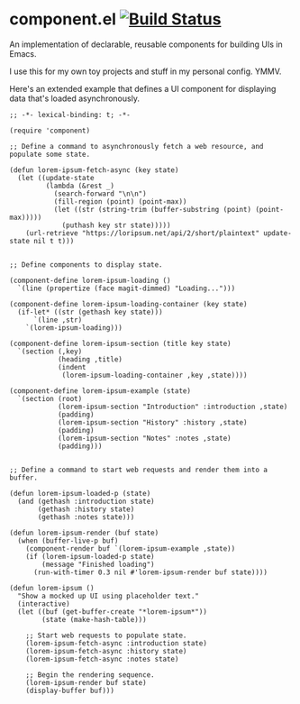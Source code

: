 # component.el [![Build Status](https://travis-ci.org/chrisbarrett/component-el.svg?branch=master)](https://travis-ci.org/chrisbarrett/component-el)

An implementation of declarable, reusable components for building UIs in Emacs.

I use this for my own toy projects and stuff in my personal config. YMMV.

Here's an extended example that defines a UI component for displaying data that's
loaded asynchronously.

``` emacs-lisp
;; -*- lexical-binding: t; -*-

(require 'component)

;; Define a command to asynchronously fetch a web resource, and populate some state.

(defun lorem-ipsum-fetch-async (key state)
  (let ((update-state
         (lambda (&rest _)
           (search-forward "\n\n")
           (fill-region (point) (point-max))
           (let ((str (string-trim (buffer-substring (point) (point-max)))))
             (puthash key str state)))))
    (url-retrieve "https://loripsum.net/api/2/short/plaintext" update-state nil t t)))


;; Define components to display state.

(component-define lorem-ipsum-loading ()
  `(line (propertize (face magit-dimmed) "Loading...")))

(component-define lorem-ipsum-loading-container (key state)
  (if-let* ((str (gethash key state)))
      `(line ,str)
    `(lorem-ipsum-loading)))

(component-define lorem-ipsum-section (title key state)
  `(section (,key)
            (heading ,title)
            (indent
             (lorem-ipsum-loading-container ,key ,state))))

(component-define lorem-ipsum-example (state)
  `(section (root)
            (lorem-ipsum-section "Introduction" :introduction ,state)
            (padding)
            (lorem-ipsum-section "History" :history ,state)
            (padding)
            (lorem-ipsum-section "Notes" :notes ,state)
            (padding)))


;; Define a command to start web requests and render them into a buffer.

(defun lorem-ipsum-loaded-p (state)
  (and (gethash :introduction state)
       (gethash :history state)
       (gethash :notes state)))

(defun lorem-ipsum-render (buf state)
  (when (buffer-live-p buf)
    (component-render buf `(lorem-ipsum-example ,state))
    (if (lorem-ipsum-loaded-p state)
        (message "Finished loading")
      (run-with-timer 0.3 nil #'lorem-ipsum-render buf state))))

(defun lorem-ipsum ()
  "Show a mocked up UI using placeholder text."
  (interactive)
  (let ((buf (get-buffer-create "*lorem-ipsum*"))
        (state (make-hash-table)))

    ;; Start web requests to populate state.
    (lorem-ipsum-fetch-async :introduction state)
    (lorem-ipsum-fetch-async :history state)
    (lorem-ipsum-fetch-async :notes state)

    ;; Begin the rendering sequence.
    (lorem-ipsum-render buf state)
    (display-buffer buf)))
```
